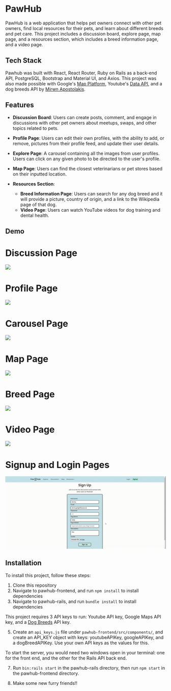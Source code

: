# PawHub

PawHub is a web application that helps pet owners connect with other pet owners, find local resources for their pets, and learn about different breeds and pet care. This project includes a discussion board, explore page, map page, and a resources section, which includes a breed information page, and a video page.

## Tech Stack

Pawhub was built with React, React Router, Ruby on Rails as a back-end API, PostgreSQL, Bootstrap and Material UI, and Axios. This project was also made possible with Google's [Map Platform](https://developers.google.com/maps), Youtube's [Data API](https://developers.google.com/youtube/v3), and a dog breeds API by [Mirwn Apostolakis](https://rapidapi.com/myapos--FqlEzvrlv/api/dog-breeds2/).

## Features

- **Discussion Board**: Users can create posts, comment, and engage in discussions with other pet owners about meetups, swaps, and other topics related to pets.

- **Profile Page**: Users can edit their own profiles, with the ability to add, or remove, pictures from their profile feed, and update their user details.

- **Explore Page**: A carousel containing all the images from user profiles. Users can click on any given photo to be directed to the user's profile.

- **Map Page**: Users can find the closest veterinarians or pet stores based on their inputted location.

- **Resources Section**:
  - **Breed Information Page**: Users can search for any dog breed and it will provide a picture, country of origin, and a link to the Wikipedia page of that dog.
  - **Video Page**: Users can watch YouTube videos for dog training and dental health.

## Demo

# Discussion Page

![](pawhub-frontend/public/discussion.gif)

# Profile Page

![](pawhub-frontend/public/profile.gif)

# Carousel Page

![](pawhub-frontend/public/carousel.gif)

# Map Page

![](pawhub-frontend/public/map.gif)

# Breed Page

![](pawhub-frontend/public/breed.gif)

# Video Page

![](pawhub-frontend/public/videos.gif)

# Signup and Login Pages

![](pawhub-frontend/public/signup.gif)

## Installation

To install this project, follow these steps:

1. Clone this repository
2. Navigate to pawhub-frontend, and run `npm install` to install dependencies
3. Navigate to pawhub-rails, and run `bundle install` to install dependencies

This project requires 3 API keys to run: Youtube API key, Google Maps API key, and a [Dog Breeds](https://rapidapi.com/myapos--FqlEzvrlv/api/dog-breeds2/) API key.

5. Create an `api_keys.js` file under `pawhub-frontend/src/components/`, and create an API_KEY object with keys: youtubeAPIKey, googleAPIKey, and a dogBreedAPIKey. Use your own API keys as the values for this.

To start the server, you would need two windows open in your terminal: one for the front end, and the other for the Rails API back end.

7. Run `bin:rails start` in the pawhub-rails directory, then run `npm start` in the pawhub-frontend directory.

8. Make some new furry friends!!

